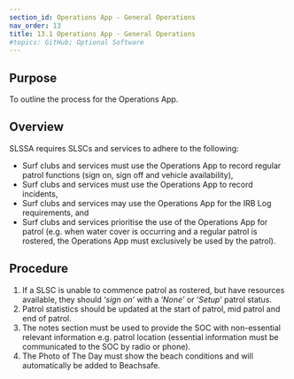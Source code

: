```yaml
---
section_id: Operations App - General Operations
nav_order: 13
title: 13.1 Operations App - General Operations
#topics: GitHub; Optional Software
---
```


## Purpose

To outline the process for the Operations App.

## Overview

SLSSA requires SLSCs and services to adhere to the following:

- Surf clubs and services must use the Operations App to record regular patrol functions (sign on, sign off and vehicle availability),
- Surf clubs and services must use the Operations App to record incidents,
- Surf clubs and services may use the Operations App for the IRB Log requirements, and
- Surf clubs and services prioritise the use of the Operations App for patrol (e.g. when water cover is occurring and a regular patrol is rostered, the Operations App must exclusively be used by the patrol).

## Procedure

1. If a SLSC is unable to commence patrol as rostered, but have resources available, they should ‘_sign_ _on’_ with a ‘_None’_ or ‘_Setup’_ patrol status.
2. Patrol statistics should be updated at the start of patrol, mid patrol and end of patrol.
3. The notes section must be used to provide the SOC with non-essential relevant information e.g. patrol location (essential information must be communicated to the SOC by radio or phone).
4. The Photo of The Day must show the beach conditions and will automatically be added to Beachsafe.